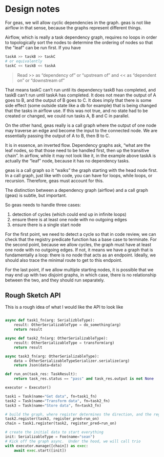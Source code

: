 # Design notes

For geas, we will allow cyclic dependencies in the graph.  geas is not like
airflow in that sense, because the graphs represent different things.

Airflow, which is really a task dependency graph, requires no loops in order to
topologically sort the nodes to determine the ordering of nodes so that the
"leaf" can be run first.  If you have

```python
taskA >> taskB >> taskC
# or equivalently
taskC << taskB << taskA
```

> Read >> as “dependency of” or “upstream of” and << as “dependent on” or “downstream of”

That means taskC can’t run until its dependency taskB has completed, and taskB
can’t run until taskA has completed.  It does not mean the output of A goes to
B, and the output of B goes to C.  It does imply that there is some side effect
(some outside state like a db for example) that is being changed that the tasks
in airflow use.  If this was not true, and no state had to be created or
changed, we could run tasks A, B and C in parallel.

On the other hand, geas really is a call graph where the output of one node may
traverse an edge and become the input to the connected node.  We are
essentially passing the output of A to B, then B to C.

It is in essence, an inverted flow.  Dependency graphs ask, “what are the leaf
nodes, so that those need to be handled first, then up the transitive chain”.
In airflow, while it may not look like it, in the example above taskA is
actually the “leaf” node, because it has no dependency tasks.

geas is a call graph so it “walks” the graph starting with the head node first.
In a call graph, just like with code, you can have for loops, while loops, or
recursion.  Therefore, geas must account for this.

The distinction between a dependency graph (airflow) and a call graph (geas) is
subtle, but important.

So geas needs to handle three cases:

1. detection of cycles (which could end up in infinite loops)
2. ensure there is at least one node with no outgoing edges
3. ensure there is a single start node

For the first point, we need to detect a cycle so that in code review, we can
check that the registry predicate function has a base case to terminate.  For
the second point, because we allow cycles, the graph must have at least one node
with no outgoing edges.  If not, it means we have a graph that is fundamentally
a loop:  there is no node that acts as an endpoint.  Ideally, we should also
trace the minimal route to get to this endpoint.

For the last point, if we allow multiple starting nodes, it is possible that we
may end up with two disjoint graphs, in which case, there is no relationship
between the two, and they should run separately.

## Rough Sketch API

This is a rough idea of what I would like the API to look like

```python

async def task1_fn(arg: SerializbleType):
    result: OtherSerializableType = do_something(arg)
    return result

async def task2_fn(arg: OtherSerializableType):
    result: OtherSerializableType = transform(arg)
    return result

async task3_fn(arg: OtherSerializableType):
    data = OtherSerializableTypeSerializer.serialize(arg)
    return Json(data=data)

def run_on(task_res: TaskResult):
    return task_res.status == "pass" and task_res.output is not None

executor = Executor()

task1 = Task(name="Get data", fn=task1_fn)
task2 = Task(name="Transform data", fn=task2_fn)
task3 = Task(name="Store data", fn=task3_fn)

# build the graph, where register determines the direction, and the register_pred determines if we transition
task2.register(task3, register_pred=run_on)
chain = task1.register(task2, register_pred=run_on)

# create the initial data to start everything
init: SerializableType = Foo(name="sean")
# Kick off the graph async.  Under the hood, we will call trio
with executor.manage([chain]) as exec:
    await exec.start([init])
```